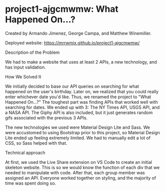 # project1-ajgcmwmw: What Happened On...?
Created by Armando Jimenez, George Campa, and Matthew Winemiller.

Deployed website: https://mrrwmix.github.io/project1-ajgcmwmw/

Description of the Problem

  We had to make a website that uses at least 2 APIs, a new technology, and has input validation. 

How We Solved It

  We initially decided to base our API queries on searching for what happened on the user's birthday. Later on, we realized that you could really enter whichever date you'd like. Thus, we renamed the project to "What Happened On...?" The toughest part was finding APIs that worked well with searching for dates. We ended up with 3: The NY Times API, USGS API, and a NASA API. The Giphy API is also included, but it just generates random gifs associated with the previous 3 APIs. 
  
  The new technologies we used were Material Design Lite and Sass. We were accustomed to using Bootstrap prior to this project, so Material Design Lite ended up feeling extremely limited. We had to manually edit a lot of CSS, so Sass helped with that. 
  
Technical approach

  At first, we used the Live Share extension on VS Code to create an initial skeleton website. This is so we would know the function of each div that we needed to manipulate with code. After that, each group member was assigned an API. Everyone worked together on styling, and the majority of time was spent doing so. 
